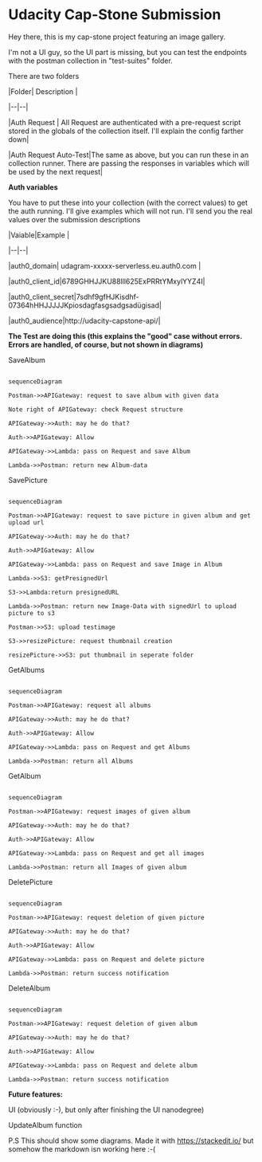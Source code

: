 # Udacity Cap-Stone Submission

  

Hey there, this is my cap-stone project featuring an image gallery.

I'm not a UI guy, so the UI part is missing, but you can test the endpoints with the postman collection in "test-suites" folder.

  

There are two folders

  

|Folder| Description |

|--|--|

|Auth Request | All Request are authenticated with a pre-request script stored in the globals of the collection itself. I'll explain the config farther down|

|Auth Request Auto-Test|The same as above, but you can run these in an collection runner. There are passing the responses in variables which will be used by the next request|

  
  

**Auth variables**

You have to put these into your collection (with the correct values) to get the auth running. I'll give examples which will not run. I'll send you the real values over the submission descriptions

  

|Vaiable|Example |

|--|--|

|auth0_domain| udagram-xxxxx-serverless.eu.auth0.com |

|auth0_client_id|6789GHHJJKU88lll625ExPRRtYMxylYYZ4I|

|auth0_client_secret|7sdhf9gfHJKisdhf-07364hHHJJJJJKpiosdagfasgsadgsadügisad|

|auth0_audience|http://udacity-capstone-api/|

  
  

**The Test are doing this (this explains the "good" case without errors. Errors are handled, of course, but not shown in diagrams)**

  

SaveAlbum

```mermaid

sequenceDiagram

Postman->>APIGateway: request to save album with given data

Note right of APIGateway: check Request structure

APIGateway->>Auth: may he do that?

Auth->>APIGateway: Allow

APIGateway->>Lambda: pass on Request and save Album

Lambda->>Postman: return new Album-data

```

SavePicture

```mermaid

sequenceDiagram

Postman->>APIGateway: request to save picture in given album and get upload url

APIGateway->>Auth: may he do that?

Auth->>APIGateway: Allow

APIGateway->>Lambda: pass on Request and save Image in Album

Lambda->>S3: getPresignedUrl

S3->>Lambda:return presignedURL

Lambda->>Postman: return new Image-Data with signedUrl to upload picture to s3

Postman->>S3: upload testimage

S3->>resizePicture: request thumbnail creation

resizePicture->>S3: put thumbnail in seperate folder

```

GetAlbums

```mermaid

sequenceDiagram

Postman->>APIGateway: request all albums

APIGateway->>Auth: may he do that?

Auth->>APIGateway: Allow

APIGateway->>Lambda: pass on Request and get Albums

Lambda->>Postman: return all Albums

```

GetAlbum

```mermaid

sequenceDiagram

Postman->>APIGateway: request images of given album

APIGateway->>Auth: may he do that?

Auth->>APIGateway: Allow

APIGateway->>Lambda: pass on Request and get all images

Lambda->>Postman: return all Images of given album

```

DeletePicture

```mermaid

sequenceDiagram

Postman->>APIGateway: request deletion of given picture

APIGateway->>Auth: may he do that?

Auth->>APIGateway: Allow

APIGateway->>Lambda: pass on Request and delete picture

Lambda->>Postman: return success notification

```

DeleteAlbum

```mermaid

sequenceDiagram

Postman->>APIGateway: request deletion of given album

APIGateway->>Auth: may he do that?

Auth->>APIGateway: Allow

APIGateway->>Lambda: pass on Request and delete album

Lambda->>Postman: return success notification

```

  

**Future features:**

  

UI (obviously :-), but only after finishing the UI nanodegree)

UpdateAlbum function


P.S This should show some diagrams. Made it with https://stackedit.io/ but somehow the markdown isn working here :-(